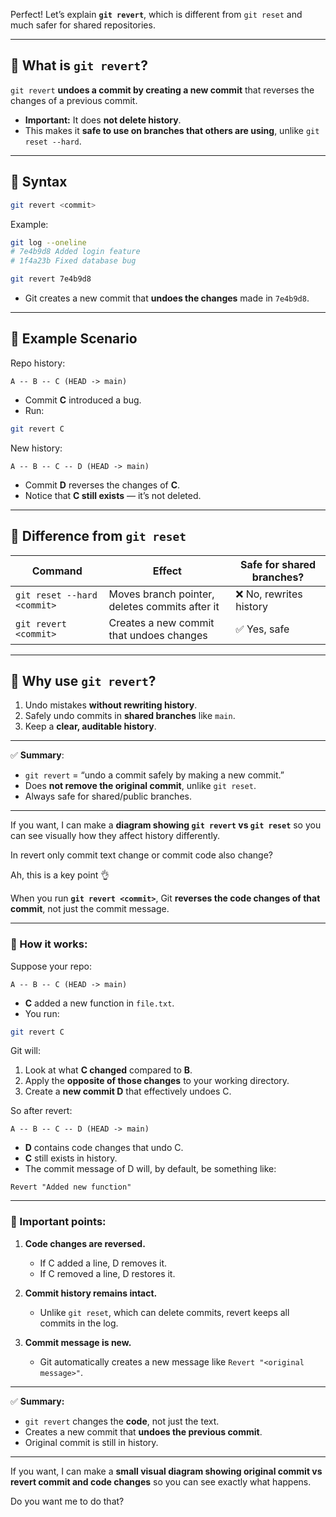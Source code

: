 Perfect! Let’s explain **`git revert`**, which is different from `git reset` and much safer for shared repositories.

---

## 🔹 What is `git revert`?

`git revert` **undoes a commit by creating a new commit** that reverses the changes of a previous commit.

* **Important:** It does **not delete history**.
* This makes it **safe to use on branches that others are using**, unlike `git reset --hard`.

---

## 🔹 Syntax

```bash
git revert <commit>
```

Example:

```bash
git log --oneline
# 7e4b9d8 Added login feature
# 1f4a23b Fixed database bug

git revert 7e4b9d8
```

* Git creates a new commit that **undoes the changes** made in `7e4b9d8`.

---

## 🔹 Example Scenario

Repo history:

```
A -- B -- C (HEAD -> main)
```

* Commit **C** introduced a bug.
* Run:

```bash
git revert C
```

New history:

```
A -- B -- C -- D (HEAD -> main)
```

* Commit **D** reverses the changes of **C**.
* Notice that **C still exists** — it’s not deleted.

---

## 🔹 Difference from `git reset`

| Command                     | Effect                                         | Safe for shared branches? |
| --------------------------- | ---------------------------------------------- | ------------------------- |
| `git reset --hard <commit>` | Moves branch pointer, deletes commits after it | ❌ No, rewrites history    |
| `git revert <commit>`       | Creates a new commit that undoes changes       | ✅ Yes, safe               |

---

## 🔹 Why use `git revert`?

1. Undo mistakes **without rewriting history**.
2. Safely undo commits in **shared branches** like `main`.
3. Keep a **clear, auditable history**.

---

✅ **Summary**:

* `git revert` = “undo a commit safely by making a new commit.”
* Does **not remove the original commit**, unlike `git reset`.
* Always safe for shared/public branches.

---

If you want, I can make a **diagram showing `git revert` vs `git reset`** so you can see visually how they affect history differently.




In revert only commit text change or commit code also change?

Ah, this is a key point 👌

When you run **`git revert <commit>`**, Git **reverses the code changes of that commit**, not just the commit message.

---

### 🔹 How it works:

Suppose your repo:

```
A -- B -- C (HEAD -> main)
```

* **C** added a new function in `file.txt`.
* You run:

```bash
git revert C
```

Git will:

1. Look at what **C changed** compared to **B**.
2. Apply the **opposite of those changes** to your working directory.
3. Create a **new commit D** that effectively undoes C.

So after revert:

```
A -- B -- C -- D (HEAD -> main)
```

* **D** contains code changes that undo C.
* **C** still exists in history.
* The commit message of D will, by default, be something like:

```
Revert "Added new function"
```

---

### 🔹 Important points:

1. **Code changes are reversed.**

   * If C added a line, D removes it.
   * If C removed a line, D restores it.

2. **Commit history remains intact.**

   * Unlike `git reset`, which can delete commits, revert keeps all commits in the log.

3. **Commit message is new.**

   * Git automatically creates a new message like `Revert "<original message>"`.

---

✅ **Summary:**

* `git revert` changes the **code**, not just the text.
* Creates a new commit that **undoes the previous commit**.
* Original commit is still in history.

---

If you want, I can make a **small visual diagram showing original commit vs revert commit and code changes** so you can see exactly what happens.

Do you want me to do that?


